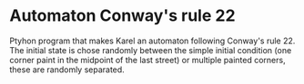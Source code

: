 # Automaton Conway's rule 22

Ptyhon program that makes Karel an automaton following Conway's rule 22. The initial state is chose randomly between the simple initial condition (one corner paint in the midpoint of the last street) or multiple painted corners, these are randomly separated.


